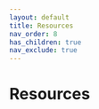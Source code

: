 ```yaml
---
layout: default
title: Resources
nav_order: 8
has_children: true
nav_exclude: true
---
```


# Resources
